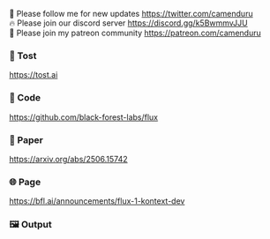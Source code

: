 🐣 Please follow me for new updates https://twitter.com/camenduru <br />
🔥 Please join our discord server https://discord.gg/k5BwmmvJJU <br />
🥳 Please join my patreon community https://patreon.com/camenduru <br />

###  🥪 Tost
https://tost.ai

### 🧬 Code
https://github.com/black-forest-labs/flux

### 📄 Paper
https://arxiv.org/abs/2506.15742

### 🌐 Page
https://bfl.ai/announcements/flux-1-kontext-dev

### 🖼 Output
